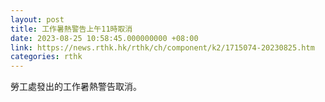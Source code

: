```yaml
---
layout: post
title: 工作暑熱警告上午11時取消
date: 2023-08-25 10:58:45.000000000 +08:00
link: https://news.rthk.hk/rthk/ch/component/k2/1715074-20230825.htm
categories: rthk
---
```


勞工處發出的工作暑熱警告取消。
